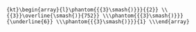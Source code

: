 `{kt}\begin{array}{l}\phantom{{{3}\smash{)}}}{{2}} \\{{3}}\overline{\smash{)}{752}} \\\phantom{{{3}\smash{)}}}{\underline{6}} \\\phantom{{{3}\smash{)}}}{1} \\\end{array}`